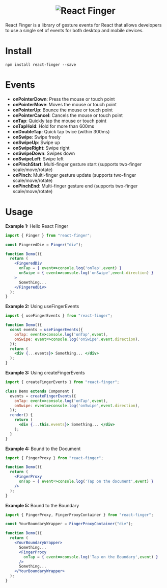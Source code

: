 <h1 align="center" style="padding-top: 30px;">
  <img src="https://houfeng.net/react-finger/logo.png" alt="React Finger">
</h1>

React Finger is a library of gesture events for React that allows developers to use a single set of events for both desktop and mobile devices.

# Install

```
npm install react-finger --save
```

# Events

- **onPointerDown**: Press the mouse or touch point
- **onPointerMove**: Moves the mouse or touch point
- **onPointerUp**: Bounce the mouse or touch point
- **onPointerCancel**: Cancels the mouse or touch point
- **onTap**: Quickly tap the mouse or touch point
- **onTapHold**: Hold for more than 600ms
- **onDoubleTap**: Quick tap twice (within 300ms)
- **onSwipe**: Swipe freely
- **onSwipeUp**: Swipe up
- **onSwipeRight**: Swipe right
- **onSwipeDown**: Swipes down
- **onSwipeLeft**: Swipe left
- **onPinchStart**: Multi-finger gesture start (supports two-finger scale/move/rotate)
- **onPinch**: Multi-finger gesture update (supports two-finger scale/move/rotate)
- **onPinchEnd**: Multi-finger gesture end (supports two-finger scale/move/rotate)

# Usage

**Example 1:** Hello React Finger

```jsx
import { Finger } from "react-finger";

const FingeredDiv = Finger("div");

function Demo(){
  return (
    <FingeredDiv 
      onTap = { event=>console.log('onTap',event) }
      onSwipe = { event=>console.log('onSwipe',event.direction) }
    > 
      Something...
    </FingeredDiv>
  );
}
```

**Example 2:** Using useFingerEvents

```jsx
import { useFingerEvents } from "react-finger";

function Demo(){
  const events = useFingerEvents({
    onTap: event=>console.log('onTap',event),
    onSwipe: event=>console.log('onSwipe',event.direction),
  });
  return (
    <div {...events}> Something... </div>
  );
}
```

**Example 3:** Using createFingerEvents

```jsx
import { createFingerEvents } from "react-finger";

class Demo extends Component {
  events = createFingerEvents({
    onTap: event=>console.log('onTap',event),
    onSwipe: event=>console.log('onSwipe',event.direction),
  });
  render() {
    return (
      <div {...this.events}> Something... </div>
    );
  }
}
```

**Example 4:** Bound to the Document

```jsx
import { FingerProxy } from "react-finger";

function Demo(){
  return (
    <FingerProxy 
      onTap = { event=>console.log('Tap on the document',event) }
    />
  );
}
```

**Example 5:** Bound to the Boundary

```jsx
import { FingerProxy, FingerProxyContainer } from "react-finger";

const YourBoundaryWrapper = FingerProxyContainer("div");

function Demo(){
  return (
    <YourBoundaryWrapper>
      Something...
      <FingerProxy 
        onTap = { event=>console.log('Tap on the Boundary',event) }
      />
      Something...
    </YourBoundaryWrapper>
  );
}
```